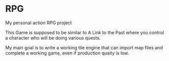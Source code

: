 # RPG
My personal action RPG project

This Game is supposed to be similar to A Link to the Past where you control a character who will be doing various quests.

My main goal is to write a working tile engine that can import map files and complete a working game, even if production quaity is low.
